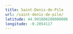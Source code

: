 ```yaml
---
title: Saint-Denis-de-Pile
url: /saint-denis-de-pile/
latitude: 44.991806200000006
longitude: -0.2054117
---
```

